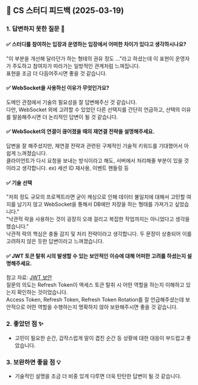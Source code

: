 ## 📌 CS 스터디 피드백 (2025-03-19)

### 1. 답변하지 못한 질문 📝

#### ✅ 스터디를 참여하는 입장과 운영하는 입장에서 어떠한 차이가 있다고 생각하시나요?
"이 부분을 개선해 달라던가 하는 형태의 권유 정도 ..."라고 하셨는데 이 표현이 운영자가 주도하고 참여자가 따라가는 일방적인 관계처럼 느껴집니다.  
표현을 조금 더 다듬어주시면 좋을 것 같습니다.

#### ✅ WebSocket을 사용하신 이유가 무엇인가요?
도메인 관점에서 기술의 필요성을 잘 답변해주신 것 같습니다.  
다만, WebSocket 외에 고려할 수 있었던 다른 선택지를 간단히 언급하고, 선택의 이유를 말씀해주시면 더 논리적인 답변이 될 것 같습니다.

#### ✅ WebSocket의 연결이 끊어졌을 때의 재연결 전략을 설명해주세요. 
답변을 잘 해주셨지만, 재연결 전략과 관련된 구체적인 기술적 키워드를 기대했어서 아쉽게 느껴졌습니다.  
클라이언트가 다시 요청을 보내는 방식이라고 해도, 서버에서 처리해줄 부분이 있을 것이라고 생각합니다. ex) 세션 ID 재사용, 이벤트 핸들링 등

#### ✅ 기술 선택
"저희 정도 규모의 프로젝트라면 굳이 캐싱으로 인해 데이터 불일치에 대해서 고민할 여지를 남기지 않고 WebSocket을 통해서 DB에만 저장을 하는 형태를 가져가고 싶었습니다."  
"낙관적 락을 사용하는 것이 굉장히 오래 걸리고 복잡한 작업까지는 아니었다고 생각을 했습니다."  
낙관적 락의 핵심은 충돌 감지 및 처리 전략이라고 생각합니다. 두 문장이 상충되어 이를 고려하지 않은 듯한 답변이라고 느껴졌습니다.

#### ✅ JWT 토큰 탈취 시의 발생할 수 있는 보안적인 이슈에 대해 어떠한 고려를 하셨는지 설명해주세요.
참고 자료: [JWT 보안](https://velog.io/@hyehyeonmoon/JWT%EB%A5%BC-%EC%9D%B4%EC%9A%A9%ED%95%9C-%EB%A1%9C%EA%B7%B8%EC%9D%B8%EC%97%90%EC%84%9C-%EB%B3%B4%EC%95%88%EC%9D%84-%EB%86%92%EC%9D%B4%EB%8A%94-%EB%B0%A9%EB%B2%95)  
질문의 의도는 Refresh Token이 액세스 토큰 탈취 시 어떤 역할을 하는지 이해하고 있는지 확인하는 것이었습니다.  
Access Token, Refresh Token, Refresh Token Rotation를 잘 언급해주셨는데 보안적으로 어떤 역할을 수행하는지 명확하지 않아 보완해주시면 좋을 것 같습니다.

### 2. 좋았던 점 ✨
- 고민이 필요한 순간, 갑작스럽게 말이 겹친 순간 등 상황에 대한 대응이 부드럽고 좋았습니다.

### 3. 보완하면 좋을 점 💡
- 기술적인 설명을 조금 더 비중 있게 다루면 더욱 탄탄한 답변이 될 것 같습니다.
